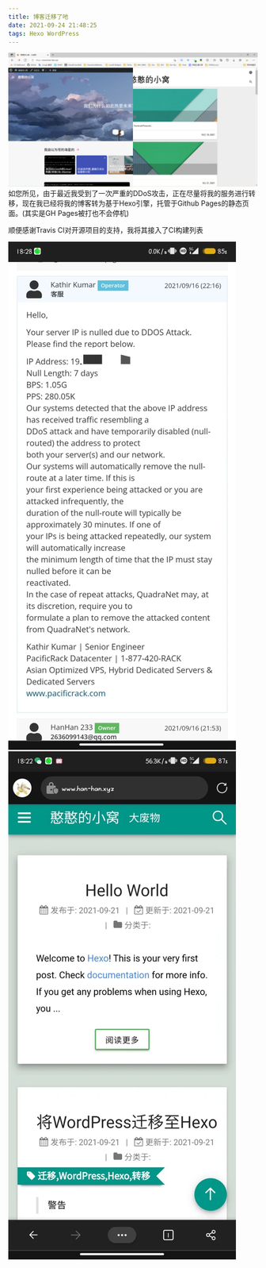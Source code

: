 ```yaml
---
title: 博客迁移了吔
date: 2021-09-24 21:48:25
tags: Hexo WordPress
---
```

![](../wp-content/uploads/2021/09/transWHheadpic.png)
如您所见，由于最近我受到了一次严重的DDoS攻击，正在尽量将我的服务进行转移，现在我已经将我的博客转为基于Hexo引擎，托管于Github Pages的静态页面。(其实是GH Pages被打也不会停机)

顺便感谢Travis CI对开源项目的支持，我将其接入了CI构建列表

![](../wp-content/uploads/2021/09/dos.webp)
![](../wp-content/uploads/2021/09/newBlog.webp)